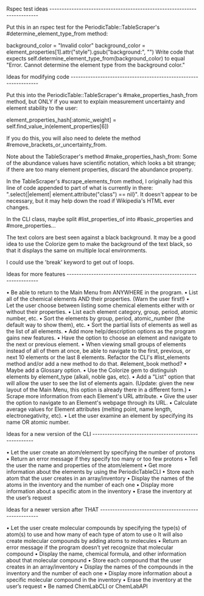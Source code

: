 Rspec test ideas -------------------------------------------------------------------------

Put this in an rspec test for the PeriodicTable::TableScraper's #determine_element_type_from method:

background_color = "Invalid color"
background_color = element_properties[1].attr("style").gsub("background:", "")
Write code that expects self.determine_element_type_from(background_color) to equal "Error. Cannot determine the element type from the background color."

Ideas for modifying code -----------------------------------------------------------------

Put this into the PeriodicTable::TableScraper's #make_properties_hash_from method, but ONLY if you want to explain measurement uncertainty and element stability to the user: 

element_properties_hash[:atomic_weight] = self.find_value_in(element_properties[6])

If you do this, you will also need to delete the method #remove_brackets_or_uncertainty_from.

Note about the TableScraper's method #make_properties_hash_from: Some of the abundance values have scientific notation, which looks a bit strange; if there are too many element properties, discard the abundance property.

In the TableScraper's #scrape_elements_from method, I originally had this line of code appended to part of what is currently in there: ".select{|element| element.attribute("class") == nil}". It doesn't appear to be necessary, but it may help down the road if Wikipedia's HTML ever changes.

In the CLI class, maybe split #list_properties_of into #basic_properties and #more_properties...

The text colors are best seen against a black background. It may be a good idea to use the Colorize gem to make the background of the text black, so that it displays the same on multiple local environments.

I could use the 'break' keyword to get out of loops.

Ideas for more features ------------------------------------------------------------------

•	Be able to return to the Main Menu from ANYWHERE in the program.
•	List all of the chemical elements AND their properties. (Warn the user first!)
•	Let the user choose between listing some chemical elements either with or without their properties.
•	List each element category, group, period, atomic number, etc.
•	Sort the elements by group, period, atomic_number (the default way to show them), etc.
•	Sort the partial lists of elements as well as the list of all elements.
•	Add more help/description options as the program gains new features.
•	Have the option to choose an element and navigate to the next or previous element.
•	When viewing small groups of elements instead of all of them at once, be able to navigate to the first, previous, or next 10 elements or the last 8 elements. Refactor the CLI's #list_elements method and/or add a new method to do that. #element_book method?
•	Maybe add a Glossary option.
•	Use the Colorize gem to distinguish elements by element_type (alkali, noble gas, etc).
•	Add a "List" option that will allow the user to see the list of elements again. (Update: given the new layout of the Main Menu, this option is already there in a different form.)
•	Scrape more information from each Element's URL attribute.
•	Give the user the option to navigate to an Element's webpage through its URL.
•	Calculate average values for Element attributes (melting point, name length, electronegativity, etc).
•	Let the user examine an element by specifying its name OR atomic number.

Ideas for a new version of the CLI ------------------------------------------------------

•	Let the user create an atom/element by specifying the number of protons
•	Return an error message if they specify too many or too few protons
•	Tell the user the name and properties of the atom/element
•	Get more information about the elements by using the PeriodicTableCLI
•	Store each atom that the user creates in an array/inventory
•	Display the names of the atoms in the inventory and the number of each one
•	Display more information about a specific atom in the inventory
•	Erase the inventory at the user’s request

Ideas for a newer version after THAT -----------------------------------------------------

•	Let the user create molecular compounds by specifying the type(s) of atom(s) to use and how many of each type of atom to use
    o	It will also create molecular compounds by adding atoms to molecules
•	Return an error message if the program doesn’t yet recognize that molecular compound
•	Display the name, chemical formula, and other information about that molecular compound
•	Store each compound that the user creates in an array/inventory
•	Display the names of the compounds in the inventory and the number of each one
•	Display more information about a specific molecular compound in the inventory
•	Erase the inventory at the user’s request
•	Be named ChemLabCLI or ChemLabAPI

